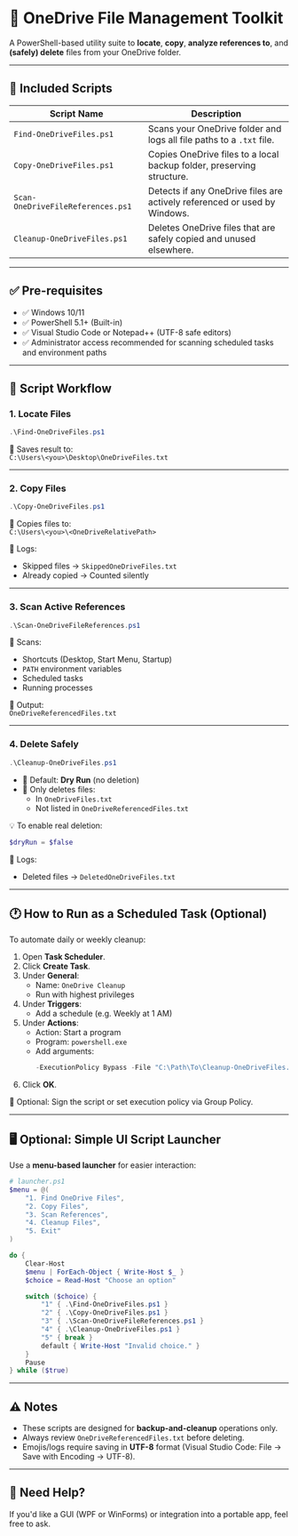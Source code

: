 
# 📁 OneDrive File Management Toolkit

A PowerShell-based utility suite to **locate**, **copy**, **analyze references to**, and **(safely) delete** files from your OneDrive folder.

---

## 🧰 Included Scripts

| Script Name                     | Description                                                                 |
|--------------------------------|-----------------------------------------------------------------------------|
| `Find-OneDriveFiles.ps1`       | Scans your OneDrive folder and logs all file paths to a `.txt` file.       |
| `Copy-OneDriveFiles.ps1`       | Copies OneDrive files to a local backup folder, preserving structure.      |
| `Scan-OneDriveFileReferences.ps1` | Detects if any OneDrive files are actively referenced or used by Windows. |
| `Cleanup-OneDriveFiles.ps1`    | Deletes OneDrive files that are safely copied and unused elsewhere.        |

---

## ✅ Pre-requisites

- ✅ Windows 10/11
- ✅ PowerShell 5.1+ (Built-in)
- ✅ Visual Studio Code or Notepad++ (UTF-8 safe editors)
- ✅ Administrator access recommended for scanning scheduled tasks and environment paths

---

## 🔄 Script Workflow

### 1. **Locate Files**
```powershell
.\Find-OneDriveFiles.ps1
```
📄 Saves result to:  
`C:\Users\<you>\Desktop\OneDriveFiles.txt`

---

### 2. **Copy Files**
```powershell
.\Copy-OneDriveFiles.ps1
```
📂 Copies files to:  
`C:\Users\<you>\<OneDriveRelativePath>`

📝 Logs:
- Skipped files → `SkippedOneDriveFiles.txt`
- Already copied → Counted silently

---

### 3. **Scan Active References**
```powershell
.\Scan-OneDriveFileReferences.ps1
```
🔎 Scans:
- Shortcuts (Desktop, Start Menu, Startup)
- `PATH` environment variables
- Scheduled tasks
- Running processes

📄 Output:  
`OneDriveReferencedFiles.txt`

---

### 4. **Delete Safely**
```powershell
.\Cleanup-OneDriveFiles.ps1
```

- 🚨 Default: **Dry Run** (no deletion)
- 🔐 Only deletes files:
  - In `OneDriveFiles.txt`
  - Not listed in `OneDriveReferencedFiles.txt`

💡 To enable real deletion:
```powershell
$dryRun = $false
```
📄 Logs:
- Deleted files → `DeletedOneDriveFiles.txt`

---

## 🕐 How to Run as a Scheduled Task (Optional)

To automate daily or weekly cleanup:

1. Open **Task Scheduler**.
2. Click **Create Task**.
3. Under **General**:
   - Name: `OneDrive Cleanup`
   - Run with highest privileges
4. Under **Triggers**:
   - Add a schedule (e.g. Weekly at 1 AM)
5. Under **Actions**:
   - Action: Start a program
   - Program: `powershell.exe`
   - Add arguments:
     ```powershell
     -ExecutionPolicy Bypass -File "C:\Path\To\Cleanup-OneDriveFiles.ps1"
     ```
6. Click **OK**.

🔐 Optional: Sign the script or set execution policy via Group Policy.

---

## 🖥️ Optional: Simple UI Script Launcher

Use a **menu-based launcher** for easier interaction:

```powershell
# launcher.ps1
$menu = @(
    "1. Find OneDrive Files",
    "2. Copy Files",
    "3. Scan References",
    "4. Cleanup Files",
    "5. Exit"
)

do {
    Clear-Host
    $menu | ForEach-Object { Write-Host $_ }
    $choice = Read-Host "Choose an option"

    switch ($choice) {
        "1" { .\Find-OneDriveFiles.ps1 }
        "2" { .\Copy-OneDriveFiles.ps1 }
        "3" { .\Scan-OneDriveFileReferences.ps1 }
        "4" { .\Cleanup-OneDriveFiles.ps1 }
        "5" { break }
        default { Write-Host "Invalid choice." }
    }
    Pause
} while ($true)
```

---

## ⚠ Notes

- These scripts are designed for **backup-and-cleanup** operations only.
- Always review `OneDriveReferencedFiles.txt` before deleting.
- Emojis/logs require saving in **UTF-8** format (Visual Studio Code: File → Save with Encoding → UTF-8).

---

## 💬 Need Help?

If you'd like a GUI (WPF or WinForms) or integration into a portable app, feel free to ask.
